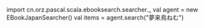 import cn.orz.pascal.scala.ebooksearch.searcher._
val agent = new EBookJapanSearcher()
val items = agent.search("夢来鳥ねむ")
